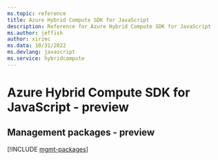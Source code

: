 ```yaml
---
ms.topic: reference
title: Azure Hybrid Compute SDK for JavaScript
description: Reference for Azure Hybrid Compute SDK for JavaScript
ms.author: jeffish
author: xirzec
ms.data: 10/31/2022
ms.devlang: javascript
ms.service: hybridcompute
---
```

# Azure Hybrid Compute SDK for JavaScript - preview

## Management packages - preview
[!INCLUDE [mgmt-packages](hybrid-compute-mgmt-index.md)]